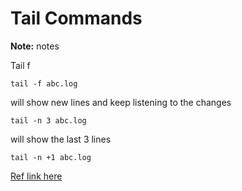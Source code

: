 # Tail Commands

**Note:** notes



Tail f
```
tail -f abc.log
```
will show new lines and keep listening to the changes






```
tail -n 3 abc.log
```
will show the last 3 lines






```
tail -n +1 abc.log
```


[Ref link here](https://www.computerhope.com/unix/utail.htm)